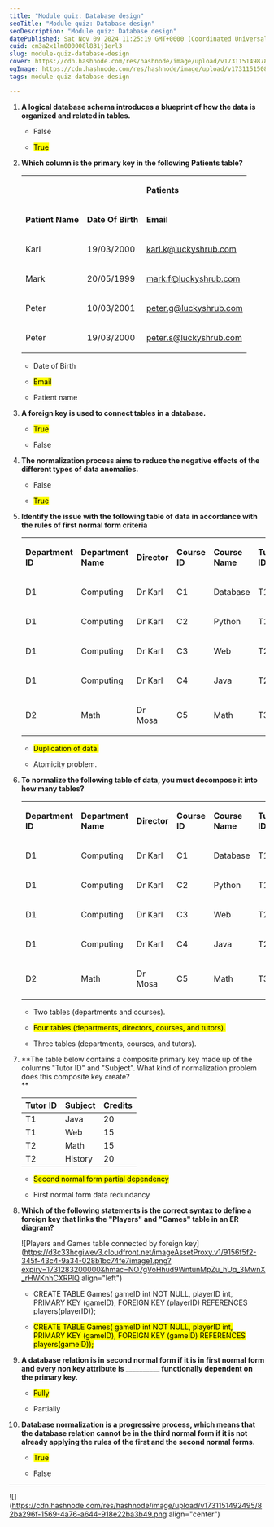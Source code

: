 ```yaml
---
title: "Module quiz: Database design"
seoTitle: "Module quiz: Database design"
seoDescription: "Module quiz: Database design"
datePublished: Sat Nov 09 2024 11:25:19 GMT+0000 (Coordinated Universal Time)
cuid: cm3a2x1lm000008l831j1erl3
slug: module-quiz-database-design
cover: https://cdn.hashnode.com/res/hashnode/image/upload/v1731151498783/4b016652-b0ab-4cc1-b738-58f20072c994.png
ogImage: https://cdn.hashnode.com/res/hashnode/image/upload/v1731151508832/38c536c9-4ac2-4f84-9276-ba7844fd2f5a.png
tags: module-quiz-database-design

---
```


1. **A logical database schema introduces a blueprint of how the data is organized and related in tables.**
    
    * False
        
    * <mark>True</mark>
        
2. **Which column is the primary key in the following Patients table?**
    
    <table><tbody><tr><td colspan="1" rowspan="1"><p></p></td><td colspan="1" rowspan="1"><p></p></td><td colspan="1" rowspan="1"><p><strong>Patients</strong></p></td></tr><tr><td colspan="1" rowspan="1"><p><strong>Patient Name</strong></p></td><td colspan="1" rowspan="1"><p><strong>Date Of Birth</strong></p></td><td colspan="1" rowspan="1"><p><strong>Email</strong></p></td></tr><tr><td colspan="1" rowspan="1"><p>Karl</p></td><td colspan="1" rowspan="1"><p>19/03/2000</p></td><td colspan="1" rowspan="1"><p><a target="_self" rel="noopener noreferrer nofollow" href="mailto:karl.k@luckyshrub.com" style="pointer-events: none">karl.k@luckyshrub.com</a></p></td></tr><tr><td colspan="1" rowspan="1"><p>Mark</p></td><td colspan="1" rowspan="1"><p>20/05/1999</p></td><td colspan="1" rowspan="1"><p><a target="_self" rel="noopener noreferrer nofollow" href="mailto:mark.f@luckyshrub.com" style="pointer-events: none">mark.f@luckyshrub.com</a></p></td></tr><tr><td colspan="1" rowspan="1"><p>Peter</p></td><td colspan="1" rowspan="1"><p>10/03/2001</p></td><td colspan="1" rowspan="1"><p><a target="_self" rel="noopener noreferrer nofollow" href="mailto:peter.g@luckyshrub.com" style="pointer-events: none">peter.g@luckyshrub.com</a></p></td></tr><tr><td colspan="1" rowspan="1"><p>Peter</p></td><td colspan="1" rowspan="1"><p>19/03/2000</p></td><td colspan="1" rowspan="1"><p><a target="_self" rel="noopener noreferrer nofollow" href="mailto:peter.s@luckyshrub.com" style="pointer-events: none">peter.s@luckyshrub.com</a></p></td></tr></tbody></table>
    
    * Date of Birth
        
    * <mark>Email</mark>
        
    * Patient name
        
3. **A foreign key is used to connect tables in a database.**
    
    * <mark>True</mark>
        
    * False
        
4. **The normalization process aims to reduce the negative effects of the different types of data anomalies.**
    
    * False
        
    * <mark>True</mark>
        
5. **Identify the issue with the following table of data in accordance with the rules of first normal form criteria**
    
    <table><tbody><tr><td colspan="1" rowspan="1"><p><strong>Department ID</strong></p></td><td colspan="1" rowspan="1"><p><strong>Department Name</strong></p></td><td colspan="1" rowspan="1"><p><strong>Director</strong></p></td><td colspan="1" rowspan="1"><p><strong>Course ID</strong></p></td><td colspan="1" rowspan="1"><p><strong>Course Name</strong></p></td><td colspan="1" rowspan="1"><p><strong>Tutor ID</strong></p></td><td colspan="1" rowspan="1"><p><strong>Tutor</strong></p></td></tr><tr><td colspan="1" rowspan="1"><p>D1</p></td><td colspan="1" rowspan="1"><p>Computing</p></td><td colspan="1" rowspan="1"><p>Dr Karl</p></td><td colspan="1" rowspan="1"><p>C1</p></td><td colspan="1" rowspan="1"><p>Database</p></td><td colspan="1" rowspan="1"><p>T1</p></td><td colspan="1" rowspan="1"><p>Mark</p></td></tr><tr><td colspan="1" rowspan="1"><p>D1</p></td><td colspan="1" rowspan="1"><p>Computing</p></td><td colspan="1" rowspan="1"><p>Dr Karl</p></td><td colspan="1" rowspan="1"><p>C2</p></td><td colspan="1" rowspan="1"><p>Python</p></td><td colspan="1" rowspan="1"><p>T1</p></td><td colspan="1" rowspan="1"><p>Mark</p></td></tr><tr><td colspan="1" rowspan="1"><p>D1</p></td><td colspan="1" rowspan="1"><p>Computing</p></td><td colspan="1" rowspan="1"><p>Dr Karl</p></td><td colspan="1" rowspan="1"><p>C3</p></td><td colspan="1" rowspan="1"><p>Web</p></td><td colspan="1" rowspan="1"><p>T2</p></td><td colspan="1" rowspan="1"><p>Jack</p></td></tr><tr><td colspan="1" rowspan="1"><p>D1</p></td><td colspan="1" rowspan="1"><p>Computing</p></td><td colspan="1" rowspan="1"><p>Dr Karl</p></td><td colspan="1" rowspan="1"><p>C4</p></td><td colspan="1" rowspan="1"><p>Java</p></td><td colspan="1" rowspan="1"><p>T2</p></td><td colspan="1" rowspan="1"><p>Jack</p></td></tr><tr><td colspan="1" rowspan="1"><p>D2</p></td><td colspan="1" rowspan="1"><p>Math</p></td><td colspan="1" rowspan="1"><p>Dr Mosa</p></td><td colspan="1" rowspan="1"><p>C5</p></td><td colspan="1" rowspan="1"><p>Math</p></td><td colspan="1" rowspan="1"><p>T3</p></td><td colspan="1" rowspan="1"><p>Rose</p></td></tr></tbody></table>
    
    * <mark>Duplication of data.</mark>
        
    * Atomicity problem.
        
6. **To normalize the following table of data, you must decompose it into how many tables?**
    
    <table><tbody><tr><td colspan="1" rowspan="1"><p><strong>Department ID</strong></p></td><td colspan="1" rowspan="1"><p><strong>Department Name</strong></p></td><td colspan="1" rowspan="1"><p><strong>Director</strong></p></td><td colspan="1" rowspan="1"><p><strong>Course ID</strong></p></td><td colspan="1" rowspan="1"><p><strong>Course Name</strong></p></td><td colspan="1" rowspan="1"><p><strong>Tutor ID</strong></p></td><td colspan="1" rowspan="1"><p><strong>Tutor</strong></p></td></tr><tr><td colspan="1" rowspan="1"><p>D1</p></td><td colspan="1" rowspan="1"><p>Computing</p></td><td colspan="1" rowspan="1"><p>Dr Karl</p></td><td colspan="1" rowspan="1"><p>C1</p></td><td colspan="1" rowspan="1"><p>Database</p></td><td colspan="1" rowspan="1"><p>T1</p></td><td colspan="1" rowspan="1"><p>Mark</p></td></tr><tr><td colspan="1" rowspan="1"><p>D1</p></td><td colspan="1" rowspan="1"><p>Computing</p></td><td colspan="1" rowspan="1"><p>Dr Karl</p></td><td colspan="1" rowspan="1"><p>C2</p></td><td colspan="1" rowspan="1"><p>Python</p></td><td colspan="1" rowspan="1"><p>T1</p></td><td colspan="1" rowspan="1"><p>Mark</p></td></tr><tr><td colspan="1" rowspan="1"><p>D1</p></td><td colspan="1" rowspan="1"><p>Computing</p></td><td colspan="1" rowspan="1"><p>Dr Karl</p></td><td colspan="1" rowspan="1"><p>C3</p></td><td colspan="1" rowspan="1"><p>Web</p></td><td colspan="1" rowspan="1"><p>T2</p></td><td colspan="1" rowspan="1"><p>Jack</p></td></tr><tr><td colspan="1" rowspan="1"><p>D1</p></td><td colspan="1" rowspan="1"><p>Computing</p></td><td colspan="1" rowspan="1"><p>Dr Karl</p></td><td colspan="1" rowspan="1"><p>C4</p></td><td colspan="1" rowspan="1"><p>Java</p></td><td colspan="1" rowspan="1"><p>T2</p></td><td colspan="1" rowspan="1"><p>Jack</p></td></tr><tr><td colspan="1" rowspan="1"><p>D2</p></td><td colspan="1" rowspan="1"><p>Math</p></td><td colspan="1" rowspan="1"><p>Dr Mosa</p></td><td colspan="1" rowspan="1"><p>C5</p></td><td colspan="1" rowspan="1"><p>Math</p></td><td colspan="1" rowspan="1"><p>T3</p></td><td colspan="1" rowspan="1"><p>Rose</p></td></tr></tbody></table>
    
    * Two tables (departments and courses).
        
    * <mark>Four tables (departments, directors, courses, and tutors).</mark>
        
    * Three tables (departments, courses, and tutors).
        
7. **The table below contains a composite primary key made up of the columns "Tutor ID" and "Subject". What kind of normalization problem does this composite key create?  
    **
    
    | **Tutor ID** | **Subject** | Credits |
    | --- | --- | --- |
    | T1 | Java | 20 |
    | T1 | Web | 15 |
    | T2 | Math | 15 |
    | T2 | History | 20 |
    
    * <mark>Second normal form partial dependency</mark>
        
    * First normal form data redundancy
        
8. **Which of the following statements is the correct syntax to define a foreign key that links the "Players" and "Games" table in an ER diagram?**
    
    ![Players and Games table connected by foreign key](https://d3c33hcgiwev3.cloudfront.net/imageAssetProxy.v1/9156f5f2-345f-43c4-9a34-028b1bc74fe7image1.png?expiry=1731283200000&hmac=NO7gVoHhud9WntunMpZu_hUq_3MwnX_rHWKnhCXRPlQ align="left")
    
    * CREATE TABLE Games( gameID int NOT NULL, playerID int, PRIMARY KEY (gameID), FOREIGN KEY (playerID) REFERENCES players(playerID));
        
    * <mark>CREATE TABLE Games( gameID int NOT NULL, playerID int, PRIMARY KEY (gameID), FOREIGN KEY (gameID) REFERENCES players(gameID));</mark>
        
9. **A database relation is in second normal form if it is in first normal form and every non key attribute is \_\_\_\_\_\_\_\_\_\_ functionally dependent on the primary key.**
    
    * <mark>Fully</mark>
        
    * Partially
        
10. **Database normalization is a progressive process, which means that the database relation cannot be in the third normal form if it is not already applying the rules of the first and the second normal forms.**
    
    * <mark>True</mark>
        
    * False
        

---

![](https://cdn.hashnode.com/res/hashnode/image/upload/v1731151492495/82ba296f-1569-4a76-a644-918e22ba3b49.png align="center")